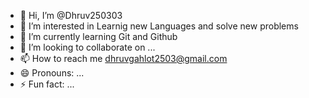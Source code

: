 - 👋 Hi, I’m @Dhruv250303
- 👀 I’m interested in Learnig new Languages and solve new problems
- 🌱 I’m currently learning Git and Github
- 💞️ I’m looking to collaborate on ...
- 📫 How to reach me dhruvgahlot2503@gmail.com
- 😄 Pronouns: ...
- ⚡ Fun fact: ...

<!---
Dhruv250303/Dhruv250303 is a ✨ special ✨ repository because its `README.md` (this file) appears on your GitHub profile.
You can click the Preview link to take a look at your changes.
--->
